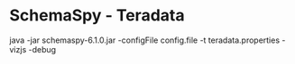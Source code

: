 # SchemaSpy - Teradata

java -jar schemaspy-6.1.0.jar -configFile config.file -t teradata.properties -vizjs -debug
